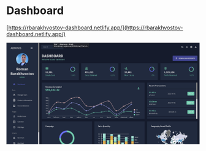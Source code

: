 # Dashboard

[https://rbarakhvostov-dashboard.netlify.app/](https://rbarakhvostov-dashboard.netlify.app/)

![dashboard](public/assets/dashboard.png)
